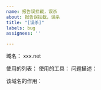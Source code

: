 ```yaml
---
name: 报告误拦截，误杀
about: 报告误拦截，误杀
title: "[误杀]"
labels: bug
assignees: ''

---
```


域名：
xxx.net <!-- 非常重要，没有域名基本无法排查误杀，提交了也很大概率无法解决你的问题-->

使用的列表： <!-- 具体的規則AdRules AD Domain List, AdRules AdBlock Full List等等-->
使用的工具：<!-- 例如AdGuard Home, AdGuard, ublock origin等-->
问题描述：<!-- 有附加截图更佳-->

该域名的作用：
